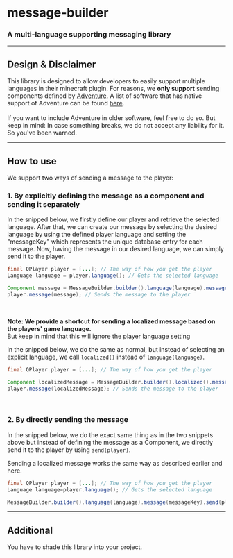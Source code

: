 # message-builder
### A multi-language supporting messaging library
___

## Design & Disclaimer
This library is designed to allow developers to easily support multiple languages in their minecraft plugin.
For reasons, we **only support**
sending components defined by [Adventure](https://docs.advntr.dev/index.html).
A list of software that has native support of Adventure can be found [here](https://docs.advntr.dev/platform/native.html#native-support). 
<br> <br>
If you want to include Adventure in older software, feel free to do so.
But keep in mind: In case something breaks, we do not accept any liability for it.
So you've been warned.

___

## How to use
We support two ways of sending a message to the player:

### 1. By explicitly defining the message as a component and sending it separately
In the snipped below, we firstly define our player and retrieve the selected language. 
After that, we can create our message by selecting the desired language by using the defined player language and setting the "messageKey" which represents the unique database entry for each message.
Now, having the message in our desired language, we can simply send it to the player. 
```java
final QPlayer player = [...]; // The way of how you get the player
Language language = player.language(); // Gets the selected language

Component message = MessageBuilder.builder().language(language).message(messageKey); // messageKey is the name in the database under which the message is stored
player.message(message); // Sends the message to the player
```
<br>

**Note: We provide a shortcut for sending a localized message based on the players' game language.**
<br>
But keep in mind that this will ignore the player language setting
<br>

In the snipped below, we do the same as normal, but instead of selecting an explicit language, we call `localized()` instead of `language(language)`.


```java
final QPlayer player = [...]; // The way of how you get the player

Component localizedMessage = MessageBuilder.builder().localized().message(messageKey); // messageKey is the name in the database under which the message is stored
player.message(localizedMessage); // Sends the message to the player
```

<br>

### 2. By directly sending the message 
In the snipped below, we do the exact same thing as in the two snippets above but instead of defining the message as a Component, we directly send it to the player by using `send(player)`. 
<br>

Sending a localized message works the same way as described earlier and here.
```java
final QPlayer player = [...]; // The way of how you get the player
Language language=player.language(); // Gets the selected language

MessageBuilder.builder().language(language).message(messageKey).send(player); // Sends the message directly to the player without explictily defining the message a component
```

___

## Additional
You have to shade this library into your project.